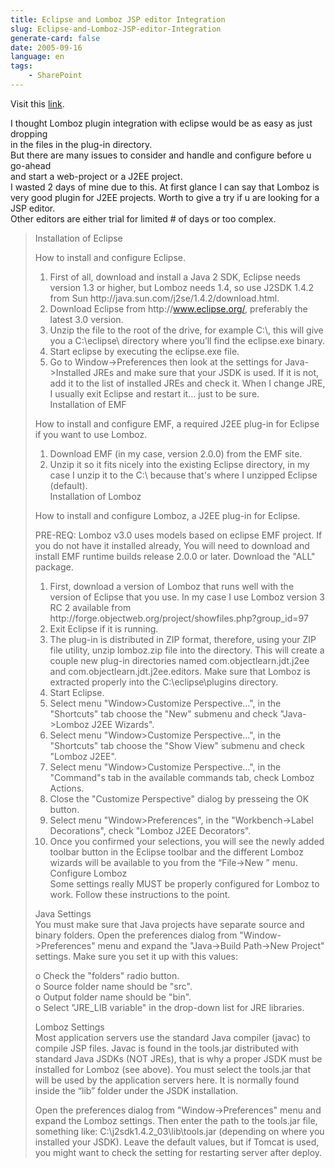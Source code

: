 ```yaml
---
title: Eclipse and Lomboz JSP editor Integration
slug: Eclipse-and-Lomboz-JSP-editor-Integration
generate-card: false
date: 2005-09-16
language: en
tags:
    - SharePoint
---
```



Visit this [link](http://weblogs.asp.net/jdanforth/articles/149111.aspx).  
  
I thought Lomboz plugin integration with eclipse would be as easy as just dropping  
in the files in the plug-in directory.  
But there are many issues to consider and handle and configure before u go-ahead  
and start a web-project or a J2EE project.  
I wasted 2 days of mine due to this. At first glance I can say that Lomboz is very good plugin for J2EE projects. Worth to give a try if u are looking for a JSP editor.  
Other editors are either trial for limited # of days or too complex.  
  


>   
>   
> Installation of Eclipse  
>   
> How to install and configure Eclipse.  
>   
> 1) First of all, download and install a Java 2 SDK, Eclipse needs version 1.3 or higher, but Lomboz needs 1.4, so use J2SDK 1.4.2 from Sun http&#x3A;//java.sun.com/j2se/1.4.2/download.html.  
> 2) Download Eclipse from http&#x3A;//www.eclipse.org/, preferably the latest 3.0 version.  
> 3) Unzip the file to the root of the drive, for example C:\\, this will give you a C:\\eclipse\\ directory where you’ll find the eclipse.exe binary.  
> 4) Start eclipse by executing the eclipse.exe file.  
> 5) Go to Window->Preferences then look at the settings for Java->Installed JREs and make sure that your JSDK is used. If it is not, add it to the list of installed JREs and check it. When I change JRE, I usually exit Eclipse and restart it... just to be sure.  
> Installation of EMF  
>   
> How to install and configure EMF, a required J2EE plug-in for Eclipse if you want to use Lomboz.  
>   
> 1) Download EMF (in my case, version 2.0.0) from the EMF site.  
> 2) Unzip it so it fits nicely into the existing Eclipse directory, in my case I unzip it to the C:\\ because that's where I unzipped Eclipse (default).  
> Installation of Lomboz  
>   
> How to install and configure Lomboz, a J2EE plug-in for Eclipse.  
>   
> PRE-REQ: Lomboz v3.0 uses models based on eclipse EMF project. If you do not have it installed already, You will need to download and install EMF runtime builds release 2.0.0 or later. Download the "ALL" package.  
>   
> 1) First, download a version of Lomboz that runs well with the version of Eclipse that you use. In my case I use Lomboz version 3 RC 2 available from http&#x3A;//forge.objectweb.org/project/showfiles.php?group_id=97  
> 2) Exit Eclipse if it is running.  
> 3) The plug-in is distributed in ZIP format, therefore, using your ZIP file utility, unzip lomboz.zip file into the directory. This will create a couple new plug-in directories named com.objectlearn.jdt.j2ee and com.objectlearn.jdt.j2ee.editors. Make sure that Lomboz is extracted properly into the C:\\eclipse\\plugins directory.  
> 4) Start Eclipse.  
> 5) Select menu "Window>Customize Perspective...", in the "Shortcuts" tab choose the "New" submenu and check "Java->Lomboz J2EE Wizards".  
> 6) Select menu "Window>Customize Perspective...", in the "Shortcuts" tab choose the "Show View" submenu and check "Lomboz J2EE".  
> 7) Select menu "Window>Customize Perspective...", in the "Command"s tab in the available commands tab, check Lomboz Actions.  
> 8) Close the "Customize Perspective" dialog by presseing the OK button.  
> 9) Select menu "Window>Preferences", in the "Workbench->Label Decorations", check "Lomboz J2EE Decorators".  
> 10) Once you confirmed your selections, you will see the newly added toolbar button in the Eclipse toolbar and the different Lomboz wizards will be available to you from the “File->New ” menu.  
> Configure Lomboz  
> Some settings really MUST be properly configured for Lomboz to work. Follow these instructions to the point.  
>   
> Java Settings  
> You must make sure that Java projects have separate source and binary folders. Open the preferences dialog from "Window->Preferences" menu and expand the "Java->Build Path->New Project" settings. Make sure you set it up with this values:  
>   
> o Check the "folders" radio button.  
> o Source folder name should be "src".  
> o Output folder name should be "bin".  
> o Select "JRE_LIB variable" in the drop-down list for JRE libraries.  
>   
> Lomboz Settings  
> Most application servers use the standard Java compiler (javac) to compile JSP files. Javac is found in the tools.jar distributed with standard Java JSDKs (NOT JREs), that is why a proper JSDK must be installed for Lomboz (see above). You must select the tools.jar that will be used by the application servers here. It is normally found inside the “lib” folder under the JSDK installation.  
>   
> Open the preferences dialog from "Window->Preferences" menu and expand the Lomboz settings. Then enter the path to the tools.jar file, something like: C:\\j2sdk1.4.2_03\\lib\\tools.jar (depending on where you installed your JSDK). Leave the default values, but if Tomcat is used, you might want to check the setting for restarting server after deploy.  
>   
>